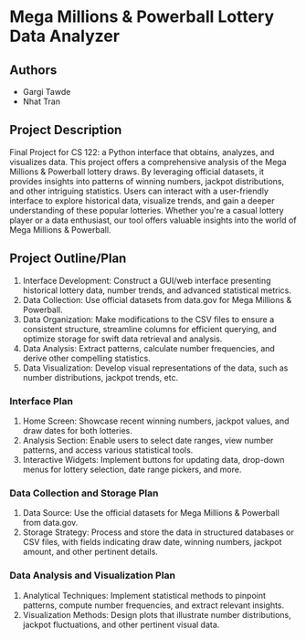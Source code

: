 # Mega Millions & Powerball Lottery Data Analyzer
## Authors
- Gargi Tawde
- Nhat Tran
## Project Description
Final Project for CS 122: a Python interface that obtains, analyzes, and visualizes data.
This project offers a comprehensive analysis of the Mega Millions & Powerball lottery draws. By leveraging official datasets, it provides insights into patterns of winning numbers, jackpot distributions, and other intriguing statistics. Users can interact with a user-friendly interface to explore historical data, visualize trends, and gain a deeper understanding of these popular lotteries. Whether you're a casual lottery player or a data enthusiast, our tool offers valuable insights into the world of Mega Millions & Powerball.
## Project Outline/Plan
1. Interface Development: Construct a GUI/web interface presenting historical lottery data, number trends, and advanced statistical metrics.
2. Data Collection: Use official datasets from data.gov for Mega Millions & Powerball.
3. Data Organization: Make modifications to the CSV files to ensure a consistent structure, streamline columns for efficient querying, and optimize storage for swift data retrieval and analysis.
4. Data Analysis: Extract patterns, calculate number frequencies, and derive other compelling statistics.
5. Data Visualization: Develop visual representations of the data, such as number distributions, jackpot trends, etc.
### Interface Plan
1. Home Screen: Showcase recent winning numbers, jackpot values, and draw dates for both lotteries.
2. Analysis Section: Enable users to select date ranges, view number patterns, and access various statistical tools.
3. Interactive Widgets: Implement buttons for updating data, drop-down menus for lottery selection, date range pickers, and more.
### Data Collection and Storage Plan
1. Data Source: Use the official datasets for Mega Millions & Powerball from data.gov.
2. Storage Strategy: Process and store the data in structured databases or CSV files, with fields indicating draw date, winning numbers, jackpot amount, and other pertinent details.
### Data Analysis and Visualization Plan
1. Analytical Techniques: Implement statistical methods to pinpoint patterns, compute number frequencies, and extract relevant insights.
2. Visualization Methods: Design plots that illustrate number distributions, jackpot fluctuations, and other pertinent visual data.
